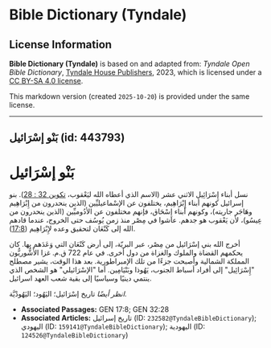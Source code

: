 # Bible Dictionary (Tyndale)

## License Information

**Bible Dictionary (Tyndale)** is based on and adapted from: _Tyndale Open Bible Dictionary_, [Tyndale House Publishers](https://tyndaleopenresources.com/), 2023, which is licensed under a [CC BY-SA 4.0 license](https://creativecommons.org/licenses/by-sa/4.0/legalcode.en).

This markdown version (created `2025-10-20`) is provided under the same license.



--------------------------------

## بَنْو إسْرَائيل (id: 443793)

بَنْو إسْرَائيل
===============

نسل أبناء إِسْرَائِيل الاثني عشر (الاسم الذي أعطاه الله ليَعْقوب، [تكوين 32 : 28](https://ref.ly/Gen32:28)). بنو إسرائيل كونهم أبناء إِبْرَاهِيم، يختلفون عن الإسْماعيليِّين (الذين ينحدرون من إِبْرَاهِيم وهَاجَر جاريته)، وكونهم أبناء إِسْحَاق، فإنهم مختلفون عن الأدُوميِّين (الذين ينحدرون من عِيسُو)، لأن يَعْقوب هو جدهم. عاشوا في مِصْر منذ زمن يُوسُف حتى الخروج، عندما قادهم الله إلى كَنْعَان لتحقيق وعده لإِبْرَاهِيم ([17:8](https://ref.ly/Gen17:8)).

أخرج الله بني إسْرَائيل من مِصْر، عبر البريّة، إلى أرض كَنْعَان التي وَعَدَهم بها. كان يحكمهم القضاة والملوك والغزاة من دول أخرى. في عام 722 ق.م. غزا الأَشُّوريُّون المملكة الشمالية وأصبحت جزءًا من تلك الإمبراطورية. بعد هذا الوقت، يشير مصطلح "إِسْرَائِيل" إلى أفراد أسباط الجنوب، يَهُوذا وبَنْيَامِين. أما "الإسْرَائيلي" هو الشخص الذي ينتمي دينيًا وسياسيًا إلى بقية شعب العهد اسرائيل.

*انظر أيضًا* تاريخ إسْرَائيل؛ اليَهُود؛ اليَهُودْيَّة.

* **Associated Passages:** GEN 17:8; GEN 32:28
* **Associated Articles:** تاريخ إسرائيل (ID: `232582@TyndaleBibleDictionary`); اليهودي (ID: `159141@TyndaleBibleDictionary`); اليهودية (ID: `124526@TyndaleBibleDictionary`)

